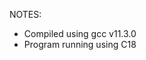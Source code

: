 NOTES:
* Compiled using gcc v11.3.0
* Program running using C18
<!-- * Minheap implementation [link](https://github.com/armon/c-minheap-indirect) -->
<!-- * Hashset implementation [link](https://github.com/barrust/set/tree/master) -->